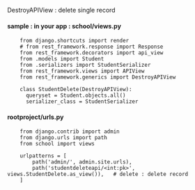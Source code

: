DestroyAPIView : delete single record

#### sample : in your app : school/views.py

        from django.shortcuts import render
        # from rest_framework.response import Response
        from rest_framework.decorators import api_view
        from .models import Student
        from .serializers import StudentSerializer
        from rest_framework.views import APIView
        from rest_framework.generics import DestroyAPIView

        class StudentDelete(DestroyAPIView):
          queryset = Student.objects.all()
          serializer_class = StudentSerializer


#### rootproject/urls.py

        from django.contrib import admin
        from django.urls import path
        from school import views

        urlpatterns = [
            path('admin/', admin.site.urls),
            path('studentdeleteapi/<int:pk>', views.StudentDelete.as_view()),	# delete : delete record
        ]
